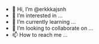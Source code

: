 - 👋 Hi, I’m @erkkkajsnh
- 👀 I’m interested in ...
- 🌱 I’m currently learning ...
- 💞️ I’m looking to collaborate on ...
- 📫 How to reach me ...

<!---
erkkkajsnh/erkkkajsnh is a ✨ special ✨ repository because its `README.md` (this file) appears on your GitHub profile.
You can click the Preview link to take a look at your changes.
--->

